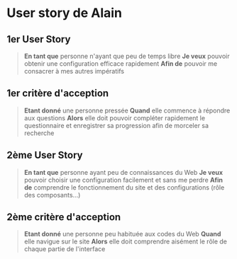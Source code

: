 # User story de Alain

## 1er User Story
>
> **En tant que** personne n'ayant que peu de temps libre
> **Je veux** pouvoir obtenir une configuration efficace rapidement
> **Afin de** pouvoir me consacrer à mes autres impératifs
>

## 1er critère d'acception
>
> **Etant donné** une personne pressée
> **Quand** elle commence à répondre aux questions
> **Alors** elle doit pouvoir compléter rapidement le questionnaire et enregistrer sa progression afin de morceler sa recherche 
>

## 2ème User Story
>
> **En tant que** personne ayant peu de connaissances du Web
> **Je veux** pouvoir choisir une configuration facilement et sans me perdre
> **Afin de** comprendre le fonctionnement du site et des configurations (rôle des composants...)
>

## 2ème critère d'acception
>
> **Etant donné** une personne peu habituée aux codes du Web
> **Quand** elle navigue sur le site
> **Alors** elle doit comprendre aisément le rôle de chaque partie de l'interface
>